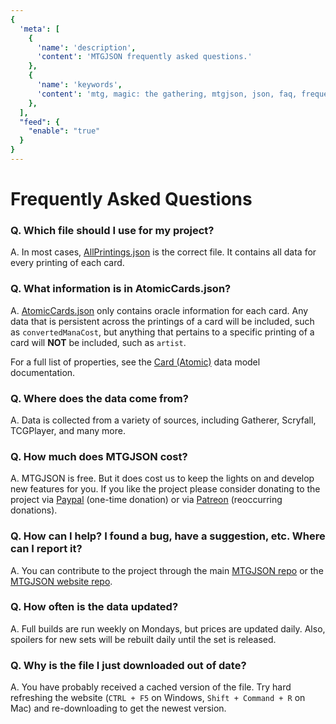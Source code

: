 ```yaml
---
{
  'meta': [
    {
      'name': 'description',
      'content': 'MTGJSON frequently asked questions.'
    },
    {
      'name': 'keywords',
      'content': 'mtg, magic: the gathering, mtgjson, json, faq, frequently asked questions',
    },
  ],
  "feed": {
    "enable": "true"
  }
}
---
```


# Frequently Asked Questions

### <span>Q.</span> Which file should I use for my project?
<span>A.</span> In most cases, [AllPrintings.json](/api/v5/AllPrintings.json) is the correct file. It contains all data for every printing of each card.

### <span>Q.</span>  What information is in AtomicCards.json?
<span>A.</span> [AtomicCards.json](/api/v5/AtomicCards.json) only contains oracle information for each card. Any data that is persistent across the printings of a card will be included, such as `convertedManaCost`, but anything that pertains to a specific printing of a card will **NOT** be included, such as `artist`.

For a full list of properties, see the [Card (Atomic)](/data-models/card-atomic/) data model documentation.

### <span>Q.</span> Where does the data come from?
<span>A.</span> Data is collected from a variety of sources, including Gatherer, Scryfall, TCGPlayer, and many more.

### <span>Q.</span> How much does MTGJSON cost?
<span>A.</span> MTGJSON is free. But it does cost us to keep the lights on and develop new features for you. If you like the project please consider donating to the project via [Paypal](https://www.paypal.me/Zachhalpern) (one-time donation) or via [Patreon](https://www.patreon.com/MTGJSON) (reoccurring donations).

### <span>Q.</span> How can I help? I found a bug, have a suggestion, etc. Where can I report it?
<span>A.</span> You can contribute to the project through the main [MTGJSON repo](https://github.com/mtgjson/mtgjson) or the [MTGJSON website repo](https://github.com/mtgjson/mtgjson-website).

### <span>Q.</span> How often is the data updated?
<span>A.</span> Full builds are run weekly on Mondays, but prices are updated daily. Also, spoilers for new sets will be rebuilt daily until the set is released.

### <span>Q.</span> Why is the file I just downloaded out of date?
<span>A.</span> You have probably received a cached version of the file. Try hard refreshing the website (<code>CTRL&nbsp;+&nbsp;F5</code> on Windows, <code>Shift&nbsp;+&nbsp;Command&nbsp;+&nbsp;R</code> on Mac) and re-downloading to get the newest version.
